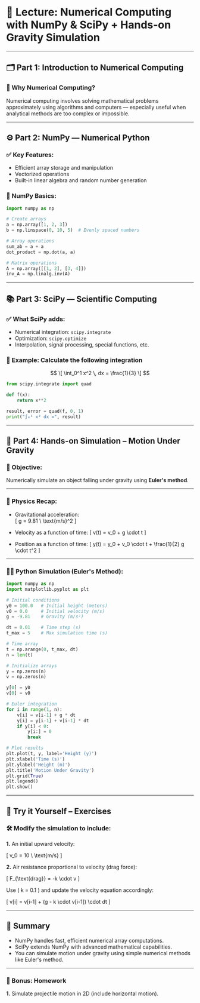 # 🧠 Lecture: Numerical Computing with NumPy & SciPy + Hands-on Gravity Simulation

---

## 🗂️ Part 1: Introduction to Numerical Computing

### 📌 Why Numerical Computing?
Numerical computing involves solving mathematical problems approximately using algorithms and computers — especially useful when analytical methods are too complex or impossible.

---

## ⚙️ Part 2: NumPy — Numerical Python

### ✅ Key Features:
- Efficient array storage and manipulation
- Vectorized operations
- Built-in linear algebra and random number generation

### 🔢 NumPy Basics:

```python
import numpy as np

# Create arrays
a = np.array([1, 2, 3])
b = np.linspace(0, 10, 5)  # Evenly spaced numbers

# Array operations
sum_ab = a + a
dot_product = np.dot(a, a)

# Matrix operations
A = np.array([[1, 2], [3, 4]])
inv_A = np.linalg.inv(A)
```

---

## 📚 Part 3: SciPy — Scientific Computing

### ✅ What SciPy adds:
- Numerical integration: `scipy.integrate`
- Optimization: `scipy.optimize`
- Interpolation, signal processing, special functions, etc.

### 🧮 Example: Calculate the following integration

$$
\[
\int_0^1 x^2 \, dx = \frac{1}{3}
\]
$$

```python
from scipy.integrate import quad

def f(x):
    return x**2

result, error = quad(f, 0, 1)
print("∫₀¹ x² dx =", result)
```
---

## 🚀 Part 4: Hands-on Simulation – Motion Under Gravity

### 🎯 Objective:
Numerically simulate an object falling under gravity using **Euler's method**.

---

### 🧠 Physics Recap:

- Gravitational acceleration:  
  \[
  g = 9.81 \ \text{m/s}^2
  \]

- Velocity as a function of time:
  \[
  v(t) = v_0 + g \cdot t
  \]

- Position as a function of time:
  \[
  y(t) = y_0 + v_0 \cdot t + \frac{1}{2} g \cdot t^2
  \]

---

### 🧑‍💻 Python Simulation (Euler's Method):

```python
import numpy as np
import matplotlib.pyplot as plt

# Initial conditions
y0 = 100.0   # Initial height (meters)
v0 = 0.0     # Initial velocity (m/s)
g = -9.81    # Gravity (m/s²)

dt = 0.01    # Time step (s)
t_max = 5    # Max simulation time (s)

# Time array
t = np.arange(0, t_max, dt)
n = len(t)

# Initialize arrays
y = np.zeros(n)
v = np.zeros(n)

y[0] = y0
v[0] = v0

# Euler integration
for i in range(1, n):
    v[i] = v[i-1] + g * dt
    y[i] = y[i-1] + v[i-1] * dt
    if y[i] < 0:
        y[i:] = 0
        break

# Plot results
plt.plot(t, y, label='Height (y)')
plt.xlabel('Time (s)')
plt.ylabel('Height (m)')
plt.title('Motion Under Gravity')
plt.grid(True)
plt.legend()
plt.show()
```

---

## 🧪 Try it Yourself – Exercises

### 🛠️ Modify the simulation to include:

**1.** An initial upward velocity:

\[
v_0 = 10 \ \text{m/s}
\]

**2.** Air resistance proportional to velocity (drag force):

\[
F_{\text{drag}} = -k \cdot v
\]

Use \( k = 0.1 \) and update the velocity equation accordingly:

\[
v[i] = v[i-1] + (g - k \cdot v[i-1]) \cdot dt
\]

---

## 📍 Summary

- NumPy handles fast, efficient numerical array computations.
- SciPy extends NumPy with advanced mathematical capabilities.
- You can simulate motion under gravity using simple numerical methods like Euler's method.

---

### 📁 Bonus: Homework

**1.** Simulate projectile motion in 2D (include horizontal motion).  
